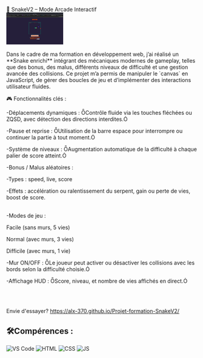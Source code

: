 🐍 SnakeV2 – Mode Arcade Interactif<br>
<img src="imgSnake.png" width="150"/><br>
<p> Dans le cadre de ma formation en développement web, j’ai réalisé un **Snake enrichi** intégrant des mécaniques modernes de gameplay, 
  telles que des bonus, des malus, différents niveaux de difficulté et une gestion avancée des collisions. 
  Ce projet m’a permis de manipuler le `canvas` en JavaScript, de gérer des boucles de jeu et d’implémenter des interactions utilisateur fluides. </p>

  
🎮 Fonctionnalités clés :<br>

-Déplacements dynamiques : Contrôle fluide via les touches fléchées ou ZQSD, avec détection des directions interdites.

-Pause et reprise : Utilisation de la barre espace pour interrompre ou continuer la partie à tout moment.

-Système de niveaux : Augmentation automatique de la difficulté à chaque palier de score atteint.

-Bonus / Malus aléatoires :

-Types : speed, live, score

-Effets : accélération ou ralentissement du serpent, gain ou perte de vies, boost de score.
<br><br>


-Modes de jeu :<br>

Facile (sans murs, 5 vies)

Normal (avec murs, 3 vies)

Difficile (avec murs, 1 vie)

-Mur ON/OFF : Le joueur peut activer ou désactiver les collisions avec les bords selon la difficulté choisie.

-Affichage HUD : Score, niveau, et nombre de vies affichés en direct.

<br>
<br>


 Envie d'essayer? https://alx-370.github.io/Projet-formation-SnakeV2/

## 🛠️Compérences :

![VS Code](https://img.shields.io/badge/-VS%20Code-007ACC?style=flat&logo=visual-studio-code&logoColor=white)
![HTML](https://img.shields.io/badge/-HTML-E34F26?style=flat&logo=html5&logoColor=white)
![CSS](https://img.shields.io/badge/-CSS-1572B6?style=flat&logo=css3&logoColor=white)
![JS](https://img.shields.io/badge/Javascript-blue?logo=javascript&logoColor=white)

